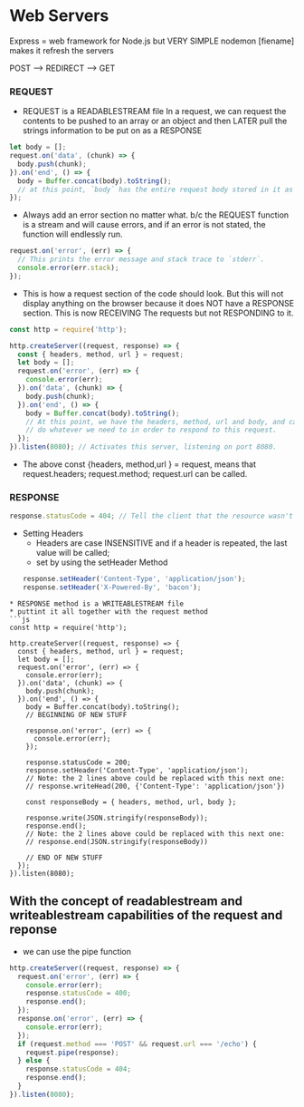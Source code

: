 # Web Servers

Express = web framework for Node.js but VERY SIMPLE
nodemon [fiename] makes it refresh the servers


POST --> REDIRECT --> GET


### REQUEST
* REQUEST is a READABLESTREAM file
In a request, we can request the contents to be pushed to an array or an object and then LATER pull the strings information to be put on as a RESPONSE 
```js
let body = [];
request.on('data', (chunk) => {
  body.push(chunk);
}).on('end', () => {
  body = Buffer.concat(body).toString();
  // at this point, `body` has the entire request body stored in it as a string
});
```
* Always add an error section no matter what. b/c the REQUEST function is a stream and will cause errors, and if an error is not stated, the function will endlessly run.
```js
request.on('error', (err) => {
  // This prints the error message and stack trace to `stderr`.
  console.error(err.stack);
});
```

* This is how a request section of the code should look. But this will not display anything on the browser because it does NOT have a RESPONSE section. This is now RECEIVING The requests but not RESPONDING to it.
```js
const http = require('http');

http.createServer((request, response) => {
  const { headers, method, url } = request;
  let body = [];
  request.on('error', (err) => {
    console.error(err);
  }).on('data', (chunk) => {
    body.push(chunk);
  }).on('end', () => {
    body = Buffer.concat(body).toString();
    // At this point, we have the headers, method, url and body, and can now
    // do whatever we need to in order to respond to this request.
  });
}).listen(8080); // Activates this server, listening on port 8080.
```
* The above const {headers, method,url } = request, means that request.headers; request.method; request.url can be called.
### RESPONSE
```js 
response.statusCode = 404; // Tell the client that the resource wasn't found.
```
* Setting Headers
  * Headers are case INSENSITIVE and if a header is repeated, the last value will be called;
  * set by using the setHeader Method
  ```js
  response.setHeader('Content-Type', 'application/json');
  response.setHeader('X-Powered-By', 'bacon');
```
* RESPONSE method is a WRITEABLESTREAM file
* puttint it all together with the request method
```js
const http = require('http');

http.createServer((request, response) => {
  const { headers, method, url } = request;
  let body = [];
  request.on('error', (err) => {
    console.error(err);
  }).on('data', (chunk) => {
    body.push(chunk);
  }).on('end', () => {
    body = Buffer.concat(body).toString();
    // BEGINNING OF NEW STUFF

    response.on('error', (err) => {
      console.error(err);
    });

    response.statusCode = 200;
    response.setHeader('Content-Type', 'application/json');
    // Note: the 2 lines above could be replaced with this next one:
    // response.writeHead(200, {'Content-Type': 'application/json'})

    const responseBody = { headers, method, url, body };

    response.write(JSON.stringify(responseBody));
    response.end();
    // Note: the 2 lines above could be replaced with this next one:
    // response.end(JSON.stringify(responseBody))

    // END OF NEW STUFF
  });
}).listen(8080);
```

## With the concept of readablestream and writeablestream capabilities of the request and reponse
* we can use the pipe function
```js
http.createServer((request, response) => {
  request.on('error', (err) => {
    console.error(err);
    response.statusCode = 400;
    response.end();
  });
  response.on('error', (err) => {
    console.error(err);
  });
  if (request.method === 'POST' && request.url === '/echo') {
    request.pipe(response);
  } else {
    response.statusCode = 404;
    response.end();
  }
}).listen(8080);
```